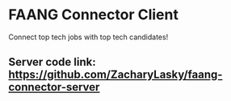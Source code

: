 # FAANG Connector Client
Connect top tech jobs with top tech candidates!

## Server code link: https://github.com/ZacharyLasky/faang-connector-server

